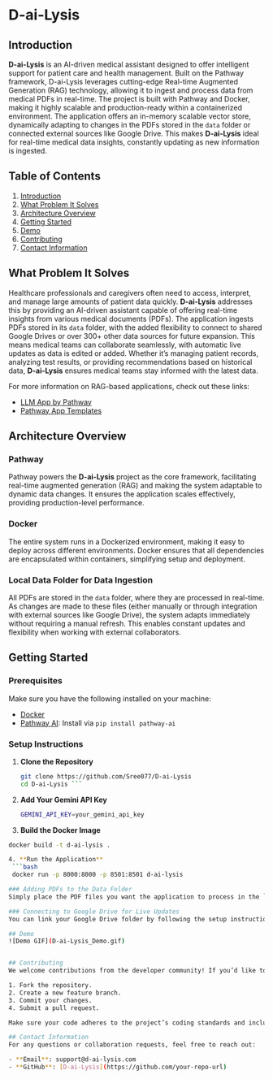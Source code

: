 # D-ai-Lysis

## Introduction

**D-ai-Lysis** is an AI-driven medical assistant designed to offer intelligent support for patient care and health management. Built on the Pathway framework, D-ai-Lysis leverages cutting-edge Real-time Augmented Generation (RAG) technology, allowing it to ingest and process data from medical PDFs in real-time. The project is built with Pathway and Docker, making it highly scalable and production-ready within a containerized environment. The application offers an in-memory scalable vector store, dynamically adapting to changes in the PDFs stored in the `data` folder or connected external sources like Google Drive. This makes **D-ai-Lysis** ideal for real-time medical data insights, constantly updating as new information is ingested.

## Table of Contents
1. [Introduction](#introduction)
2. [What Problem It Solves](#what-problem-it-solves)
3. [Architecture Overview](#architecture-overview)
4. [Getting Started](#getting-started)
5. [Demo](#demo)
6. [Contributing](#contributing)
7. [Contact Information](#contact-information)

## What Problem It Solves

Healthcare professionals and caregivers often need to access, interpret, and manage large amounts of patient data quickly. **D-ai-Lysis** addresses this by providing an AI-driven assistant capable of offering real-time insights from various medical documents (PDFs). The application ingests PDFs stored in its `data` folder, with the added flexibility to connect to shared Google Drives or over 300+ other data sources for future expansion. This means medical teams can collaborate seamlessly, with automatic live updates as data is edited or added. Whether it’s managing patient records, analyzing test results, or providing recommendations based on historical data, **D-ai-Lysis** ensures medical teams stay informed with the latest data.

For more information on RAG-based applications, check out these links:
- [LLM App by Pathway](https://github.com/pathwaycom/llm-app?tab=readme-ov-file#llm-app)
- [Pathway App Templates](https://pathway.com/app-templates)

## Architecture Overview

### Pathway
Pathway powers the **D-ai-Lysis** project as the core framework, facilitating real-time augmented generation (RAG) and making the system adaptable to dynamic data changes. It ensures the application scales effectively, providing production-level performance.

### Docker
The entire system runs in a Dockerized environment, making it easy to deploy across different environments. Docker ensures that all dependencies are encapsulated within containers, simplifying setup and deployment.

### Local Data Folder for Data Ingestion
All PDFs are stored in the `data` folder, where they are processed in real-time. As changes are made to these files (either manually or through integration with external sources like Google Drive), the system adapts immediately without requiring a manual refresh. This enables constant updates and flexibility when working with external collaborators.

## Getting Started

### Prerequisites
Make sure you have the following installed on your machine:
- [Docker](https://www.docker.com/get-started)
- [Pathway AI](https://pypi.org/project/pathway-ai/): Install via `pip install pathway-ai`

### Setup Instructions

1. **Clone the Repository**  
   ```bash
   git clone https://github.com/Sree077/D-ai-Lysis
   cd D-ai-Lysis ```

2. **Add Your Gemini API Key**  
   ```bash
   GEMINI_API_KEY=your_gemini_api_key


3. **Build the Docker Image**
  ```bash
  docker build -t d-ai-lysis .

4. **Run the Application**  
   ```bash
   docker run -p 8000:8000 -p 8501:8501 d-ai-lysis

### Adding PDFs to the Data Folder
Simply place the PDF files you want the application to process in the `data` folder. These files will automatically be ingested and processed in real-time.

### Connecting to Google Drive for Live Updates
You can link your Google Drive folder by following the setup instructions on how to integrate Google Drive with Docker. This allows for real-time collaboration, where changes in the shared Google Drive are instantly reflected in the app.

## Demo
![Demo GIF](D-ai-Lysis_Demo.gif)


## Contributing
We welcome contributions from the developer community! If you’d like to contribute, follow these steps:

1. Fork the repository.
2. Create a new feature branch.
3. Commit your changes.
4. Submit a pull request.

Make sure your code adheres to the project’s coding standards and includes tests.

## Contact Information
For any questions or collaboration requests, feel free to reach out:

- **Email**: support@d-ai-lysis.com
- **GitHub**: [D-ai-Lysis](https://github.com/your-repo-url)

